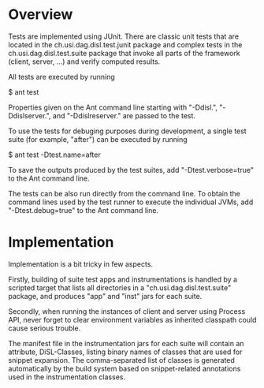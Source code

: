 Overview
========

Tests are implemented using JUnit. There are classic unit tests that are
located in the ch.usi.dag.disl.test.junit package and complex tests in the
ch.usi.dag.disl.test.suite package that invoke all parts of the framework
(client, server, ...) and verify computed results.

All tests are executed by running

$ ant test


Properties given on the Ant command line starting with "-Ddisl.",
"-Ddislserver.", and "-Ddislreserver." are passed to the test.


To use the tests for debuging purposes during development, a single test
suite (for example, "after") can be executed by running

$ ant test -Dtest.name=after


To save the outputs produced by the test suites, add "-Dtest.verbose=true"
to the Ant command line.

The tests can be also run directly from the command line. To obtain the
command lines used by the test runner to execute the individual JVMs, add
"-Dtest.debug=true" to the Ant command line.


Implementation
==============

Implementation is a bit tricky in few aspects.

Firstly, building of suite test apps and instrumentations is handled by a
scripted target that lists all directories in a "ch.usi.dag.disl.test.suite"
package, and produces "app" and "inst" jars for each suite.

Secondly, when running the instances of client and server using Process API,
never forget to clear environment variables as inherited classpath could cause
serious trouble.

The manifest file in the instrumentation jars for each suite will contain an
attribute, DiSL-Classes, listing binary names of classes that are used for
snippet expansion. The comma-separated list of classes is generated
automatically by the build system based on snippet-related annotations used in
the instrumentation classes.
